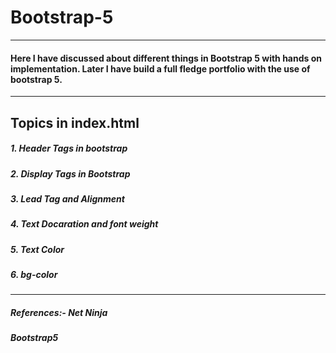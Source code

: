# Bootstrap-5
----------------------------------------------------------------------------

#### Here I have discussed about different things in Bootstrap 5 with hands on implementation. Later I have build a full fledge portfolio with the use of bootstrap 5.

----------------------------------------------------------------------------
## Topics in index.html
##### 1. Header Tags in bootstrap
##### 2. Display Tags in Bootstrap
##### 3. Lead Tag and Alignment
##### 4. Text Docaration and font weight
##### 5. Text Color
##### 6. bg-color
----------------------------------------------------------------------------
##### References:- Net Ninja
##### Bootstrap5

